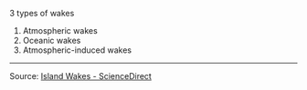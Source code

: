
3 types of wakes
1. Atmospheric wakes
2. Oceanic wakes
3. Atmospheric-induced wakes


---
Source: [Island Wakes - ScienceDirect](https://www.sciencedirect.com/science/article/abs/pii/B9780124095489116148)